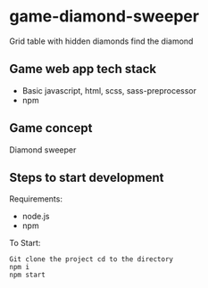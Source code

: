 # game-diamond-sweeper
Grid table with hidden diamonds find the diamond

## Game web app tech stack
* Basic javascript, html, scss, sass-preprocessor
* npm
## Game concept
Diamond sweeper

## Steps to start development
Requirements:

* node.js 
* npm

To Start:

```
Git clone the project cd to the directory
npm i
npm start
```
